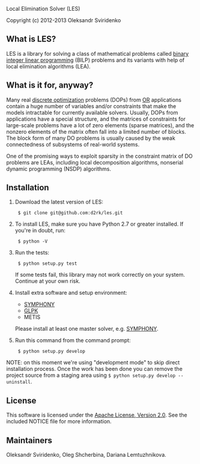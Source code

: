 <!--- -*- mode: markdown; -*- --->

Local Elimination Solver (LES)

Copyright (c) 2012-2013 Oleksandr Sviridenko

What is LES?
------------

LES is a library for solving a class of mathematical problems called [binary
integer linear
programming](http://en.wikipedia.org/wiki/Integer_linear_programming) (BILP)
problems and its variants with help of local elimination algorithms (LEA).

What is it for, anyway?
-----------------------

Many real
[discrete optimization](http://en.wikipedia.org/wiki/Discrete_optimization)
problems (DOPs) from [OR](http://en.wikipedia.org/wiki/Operations_research)
applications contain a huge number of variables and/or constraints that make the
models intractable for currently available solvers. Usually, DOPs from
applications have a special structure, and the matrices of constraints for
large-scale problems have a lot of zero elements (sparse matrices), and the
nonzero elements of the matrix often fall into a limited number of blocks. The
block form of many DO problems is usually caused by the weak connectedness of
subsystems of real-world systems.

One of the promising ways to exploit sparsity in the constraint matrix of DO
problems are LEAs, including local decomposition algorithms, nonserial dynamic
programming (NSDP) algorithms.

Installation
------------

1. Download the latest version of LES:

        $ git clone git@github.com:d2rk/les.git

2. To install LES, make sure you have Python 2.7 or greater installed. If you're
in doubt, run:

        $ python -V

3. Run the tests:

        $ python setup.py test

   If some tests fail, this library may not work correctly on your
   system. Continue at your own risk.

4. Install extra software and setup environment:

   * [SYMPHONY](https://projects.coin-or.org/SYMPHONY)
   * [GLPK](http://www.gnu.org/software/glpk/)
   * METIS

   Please install at least one master solver,
   e.g. [SYMPHONY](https://github.com/d2rk/les/blob/master/docs/install_symphony.md#install-symphony).

5. Run this command from the command prompt:

        $ python setup.py develop

NOTE: on this moment we're using "development mode" to skip direct installation
process. Once the work has been done you can remove the project source from a
staging area using `$ python setup.py develop --uninstall`.

License
-------

This software is licensed under the [Apache License, Version
2.0](http://www.apache.org/licenses/LICENSE-2.0.html). See the included NOTICE
file for more information.

Maintainers
-----------

Oleksandr Sviridenko, Oleg Shcherbina, Dariana Lemtuzhnikova.

